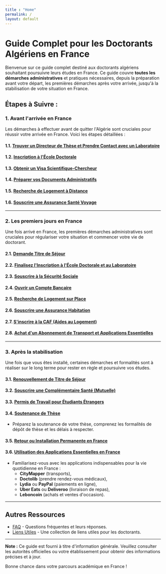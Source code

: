 ```yaml
---
title : "Home"
permalink: /
layout: default
---
```


# Guide Complet pour les Doctorants Algériens en France

Bienvenue sur ce guide complet destiné aux doctorants algériens souhaitant poursuivre leurs études en France. Ce guide couvre **toutes les démarches administratives** et pratiques nécessaires, depuis la préparation avant votre départ, les premières démarches après votre arrivée, jusqu'à la stabilisation de votre situation en France.


## Étapes à Suivre :

### 1. Avant l'arrivée en France
Les démarches à effectuer avant de quitter l'Algérie sont cruciales pour réussir votre arrivée en France. Voici les étapes détaillées :

#### 1.1. [Trouver un Directeur de Thèse et Prendre Contact avec un Laboratoire](contact-labo.md)

#### 1.2. [Inscription à l'École Doctorale](inscription-ecole-doctorale.md)

#### 1.3. [Obtenir un Visa Scientifique-Chercheur](https://ali1sba.github.io/PhD-France/demandeVisa)

#### 1.4. [Préparer vos Documents Administratifs](documents-preparation.md)

#### 1.5. [Recherche de Logement à Distance](recherche-logement.md)

#### 1.6. [Souscrire une Assurance Santé Voyage](assurance-voyage.md)

---

### 2. Les premiers jours en France
Une fois arrivé en France, les premières démarches administratives sont cruciales pour régulariser votre situation et commencer votre vie de doctorant.

#### 2.1. [Demande Titre de Séjour](validation-visa.md)

#### 2.2. [Finalisez l'Inscription à l'École Doctorale et au Laboratoire](inscription-ecole-labo.md)

#### 2.3. [Souscrire à la Sécurité Sociale](securite-sociale.md)

#### 2.4. [Ouvrir un Compte Bancaire](compte-bancaire.md)


#### 2.5. [Recherche de Logement sur Place](recherche-logement-sur-place.md)

#### 2.6. [Souscrire une Assurance Habitation](assurance-habitation.md)

#### 2.7. [S'inscrire à la CAF (Aides au Logement)](inscription-caf.md)

#### 2.8. [Achat d'un Abonnement de Transport et Applications Essentielles](transport-apps.md)

---

### 3. Après la stabilisation
Une fois que vous êtes installé, certaines démarches et formalités sont à réaliser sur le long terme pour rester en règle et poursuivre vos études.

#### 3.1. [Renouvellement de Titre de Séjour](renouvellement-carte-sejour.md)


#### 3.2. [Souscrire une Complémentaire Santé (Mutuelle)](mutuelle-sante.md)

#### 3.3. [Permis de Travail pour Étudiants Étrangers](permis-travail.md)

#### 3.4. [Soutenance de Thèse](soutenance-these.md)
   - Préparez la soutenance de votre thèse, comprenez les formalités de dépôt de thèse et les délais à respecter.

#### 3.5. [Retour ou Installation Permanente en France](retour-installation.md)

#### 3.6. [Utilisation des Applications Essentielles en France](applications-france.md)
   - Familiarisez-vous avec les applications indispensables pour la vie quotidienne en France : 
      - **CityMapper** (transports),
      - **Doctolib** (prendre rendez-vous médicaux),
      - **Lydia** ou **PayPal** (paiements en ligne),
      - **Uber Eats** ou **Deliveroo** (livraison de repas),
      - **Leboncoin** (achats et ventes d'occasion).

---

## Autres Ressources
- [FAQ](faq.md) - Questions fréquentes et leurs réponses.
- [Liens Utiles](liens-utiles.md) - Une collection de liens utiles pour les doctorants.

---

**Note :** Ce guide est fourni à titre d'information générale. Veuillez consulter les autorités officielles ou votre établissement pour obtenir des informations précises et à jour.

Bonne chance dans votre parcours académique en France !